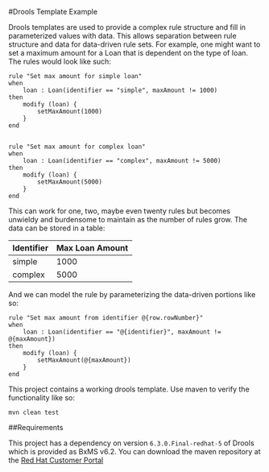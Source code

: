 #Drools Template Example

Drools templates are used to provide a complex rule structure and fill in parameterized values with data. This allows separation between rule structure and data for data-driven rule sets. For example, one might want to set a maximum amount for a Loan that is dependent on the type of loan. The rules would look like such:


```
rule "Set max amount for simple loan"
when
	loan : Loan(identifier == "simple", maxAmount != 1000)
then
	modify (loan) {
		setMaxAmount(1000)
	}
end


rule "Set max amount for complex loan"
when
	loan : Loan(identifier == "complex", maxAmount != 5000)
then
	modify (loan) {
		setMaxAmount(5000)
	}
end

```

This can work for one, two, maybe even twenty rules but becomes unwieldy and burdensome to maintain as the number of rules grow. The data can be stored in a table:

| Identifier | Max Loan Amount|
|------------|----------------|
|simple|1000|
|complex|5000|


And we can model the rule by parameterizing the data-driven portions like so:

```
rule "Set max amount from identifier @{row.rowNumber}"
when
	loan : Loan(identifier == "@{identifier}", maxAmount != @{maxAmount})
then
	modify (loan) {
		setMaxAmount(@{maxAmount})
	}
end
```

This project contains a working drools template. Use maven to verify the functionality like so:

```shell
mvn clean test
```

##Requirements

This project has a dependency on version `6.3.0.Final-redhat-5` of Drools which is provided as BxMS v6.2. You can download the maven repository at the [Red Hat Customer Portal](https://access.redhat.com)
